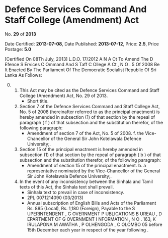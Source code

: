 # Defence Services Command And Staff College (Amendment) Act

No. **29** of **2013**

Date Certified: **2013-07-08**, Date Published: **2013-07-12**, Price: **2.5**, Price Postage: **5.0**

[Certified On 08Th July, 2013]
L.D.O. 17/2012
A N  A Ct   To   Amend   The  D Efence  S Ervices  C Ommand   And  S Taff C Ollege  A Ct , N O . 5  Of  2008
Be It  Enacted By The Parliament Of The Democratic Socialist Republic Of Sri Lanka As Follows:

0. 
    1. This Act may be cited as the Defence Services Command and Staff College (Amendment) Act, No. 29 of 2013.
        - Short title.
    2. Section 7 of the Defence Services Command and Staff College Act, No. 5 of 2008 (hereinafter referred to as the principal enactment) is hereby amended in subsection (1) of that section by the repeal of paragraph ( f ) of that subsection and the substitution therefor, of the following paragraph:
        - Amendment of section 7 of the Act,  No. 5 of 2008.
            f. the Vice-Chancellor of the General Sir John Kotelawala Defence University;.
    3. Section 15 of the principal enactment is hereby amended in subsection (1) of that section by the repeal of paragraph ( b ) of that subsection and the substitution therefor, of the following paragraph:
        - Amendment of section 15 of the principal enactment.
            b. a representative nominated by the Vice-Chancellor of the General Sir John Kotelawala Defence University;.
    4. In the event of any inconsistency between the Sinhala and Tamil texts of this Act, the Sinhala text shall prevail.
        - Sinhala text to prevail in case of inconsistency.
        - 2PL 0071214090 (03/2013)
        - Annual subscription of English Bills and Acts of the Parliament Rs. 885 (Local), Rs. 1,180 (Foreign), Payable to the S UPERINTENDENT , G OVERNMENT  P UBLICATIONS  B UREAU , D EPARTMENT   OF G OVERNMENT  I NFORMATION , N O . 163, K IRULAPONA  M AWATHA , P OLHENGODA , C OLOMBO  05 before 15th December each year in respect of the year following .